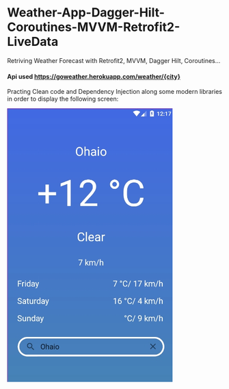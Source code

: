 # Weather-App-Dagger-Hilt-Coroutines-MVVM-Retrofit2-LiveData
Retriving Weather Forecast with Retrofit2, MVVM, Dagger Hilt, Coroutines...

#### Api used https://goweather.herokuapp.com/weather/{city} <br/>
<p>Practing Clean code and Dependency Injection along some modern libraries<br/>
in order to display the following screen: </p>
<img src="imageExample/weatherAppHome.jpg"/>
